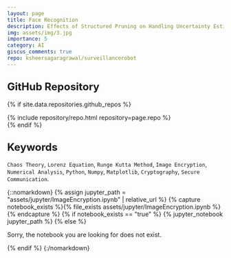 ```yaml
---
layout: page
title: Face Recognition 
description: Effects of Structured Pruning on Handling Uncertainty Estimates
img: assets/img/3.jpg
importance: 5
category: AI
giscus_comments: true
repo: ksheersagaragrawal/surveillancerobot
---
```


## <span style="font-size: 24px;font-weight: bold;">GitHub Repository</span>
{% if site.data.repositories.github_repos %}
<div class="repositories d-flex flex-wrap flex-md-row flex-column justify-content-between align-items-center">
    {% include repository/repo.html repository=page.repo %}
</div>
{% endif %}

## <span style="font-size: 24px;font-weight: bold;">Keywords <a href="{{ site.baseurl }}/assets/pdf/image_encryption.pdf" title="IPython Notebook"><i class="fas fa-file-code"></i></a></span>
`Chaos Theory`, `Lorenz Equation`, `Runge Kutta Method`, `Image Encryption`, `Numerical Analysis`, `Python`, `Numpy`, `Matplotlib`, `Cryptography`, `Secure Communication`.

{::nomarkdown}
{% assign jupyter_path = "assets/jupyter/ImageEncryption.ipynb" | relative_url %}
{% capture notebook_exists %}{% file_exists assets/jupyter/ImageEncryption.ipynb %}{% endcapture %}
{% if notebook_exists == "true" %}
    {% jupyter_notebook jupyter_path %}
{% else %}
    <p>Sorry, the notebook you are looking for does not exist.</p>
{% endif %}
{:/nomarkdown}
